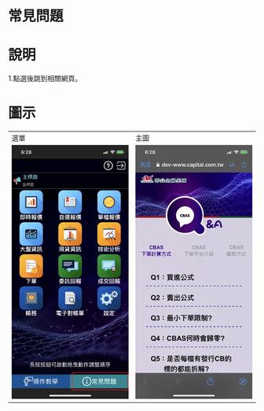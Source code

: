 # 常見問題

# 說明
1.點選後跳到相關網頁。

# 圖示
<table>
    <tr>
        <td>選單</td> 
        <td>主圖</td> 
    </tr>
    <tr>
        <td><img src="/img/qa/1.png" width="100%" height="30%"></td> 
        <td><img src="/img/qa/2.png" width="100%" height="30%"></td> 
    </tr>
    
</table>
